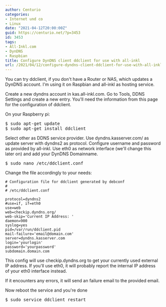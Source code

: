```yaml
---
author: Centurio
categories:
- Internet und co
- Linux
date: "2021-04-12T20:00:00Z"
guid: https://centurio.net/?p=3453
id: 3453
tags:
- All-Inkl.com
- DynDNS
- Raspbian
title: Configure DynDNS client ddclient for use with all-inkl
url: /2021/04/12/configure-dyndns-client-ddclient-for-use-with-all-inkl/
---
```

You can try ddclient, if you don't have a Router or NAS, which updates a DynDNS account. I'm using it on Raspbian and all-inkl as hosting service.

Create a new dyndns account in kas.all-inkl.com. Go to Tools, DDNS Settings and create a new entry. You'll need the information from this page for the configuration of ddclient.

On your Raspberry pi:

<pre class="wp-block-preformatted">$ sudo apt-get update
$ sudo apt-get install ddclient</pre>

Select other as DDNS service provider. Use dyndns.kasserver.com/ as update server with dyndns2 as protocol. Configure username and password as provided by all-inkl. Use eth0 as network interface (we'll change this later on) and add your DynDNS Domainname.

<pre class="wp-block-preformatted">$ sudo nano /etc/ddclient.conf</pre>

Change the file accordingly to your needs:

```
# Configuration file for ddclient generated by debconf
#
# /etc/ddclient.conf

protocol=dyndns2
#use=if, if=eth0
use=web
web=checkip.dyndns.org/
web-skip='Current IP Address: '
daemon=900
syslog=yes
pid=/var/run/ddclient.pid
mail-failure='email@domain.com'
server=dyndns.kasserver.com
login='yourlogin'
password='yourpassword'
subdomain.domain.com
```

This config will use checkip.dyndns.org to get your currently used external IP address. If you'll use eth0, it will probably report the internal IP address of your eth0 interface instead.

If it encounters any errors, it will send an failure email to the provided email.

Now reboot the service and you're done

<pre class="wp-block-preformatted">$ sudo service ddclient restart</pre>